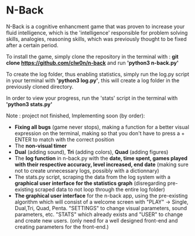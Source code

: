 # N-Back
N-Back is a cognitive enhancment game that was proven to increase your fluid intelligence, which is the 'intelligence' responsible for problem solving skills, analogies, reasoning skills, which was previously thought to be fixed after a certain period.

To install the game, simply clone the repository in the terminal
with : __git clone https://github.com/clw0n/n-back__ and run __'python3 n-back.py'__

To create the log folder, thus enabling statistics, simply run the log.py script in your terminal with __'python3 log.py'__, this will create a log folder in the previously cloned directory.

In order to view your progress, run the 'stats' script in the terminal with __'python3 stats.py'__

Note : project not finished, Implementing soon (by order):
  - __Fixing all bugs__ (game never stops), making a function for a better visual expression on the terminal, making so that you don't have to press a +       ENTER to match with the correct position
  - The __non-visual timer__
  - __Dual__ (adding sound), __Tri__ (adding colors), __Quad__ (adding figures) 
  - The __log function__ in n-back.py with the __date, time spent, games played with their respective accuracy, level increased, end date__ (making sure       not to create unnecessary logs, possibly with a dictionnary)
  - The stats.py script, scraping the data from the log system with a __graphical user interface for the statistics graph__ (disregarding pre-existing         scraped data to not loop through the entire log folder)
  - __The graphical user interface__ for the n-back app, using the pre-existing algorithm which will consist of a welcome screen with "PLAY" -> Single,         Dual,Tri, Quad, Penta. "SETTINGS" to change visual parameters, sound parameters, etc. "STATS" which already exists and "USER" to change and create new
    users. (only need for a well designed front-end and creating parameters for the front-end.)
  
